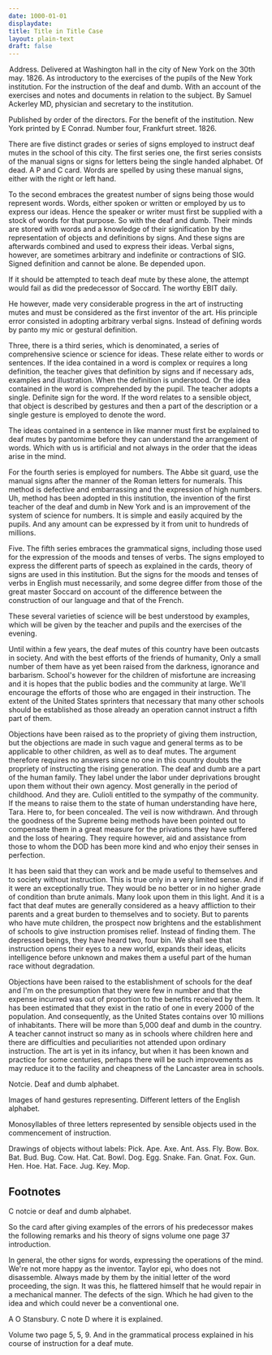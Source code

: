 ```yaml
---
date: 1000-01-01
displaydate: 
title: Title in Title Case
layout: plain-text
draft: false
---
```

 Address. Delivered at Washington hall in the city of New York on the 30th may. 1826. As introductory to the exercises of the pupils of the New York institution. For the instruction of the deaf and dumb. With an account of the exercises and notes and documents in relation to the subject. By Samuel Ackerley MD, physician and secretary to the institution. 

Published by order of the directors. For the benefit of the institution. New York printed by E Conrad. Number four, Frankfurt street. 1826. 

There are five distinct grades or series of signs employed to instruct deaf mutes in the school of this city. The first series one, the first series consists of the manual signs or signs for letters being the single handed alphabet. Of dead. A P and C card. Words are spelled by using these manual signs, either with the right or left hand. 

To the second embraces the greatest number of signs being those would represent words. Words, either spoken or written or employed by us to express our ideas. Hence the speaker or writer must first be supplied with a stock of words for that purpose. So with the deaf and dumb. Their minds are stored with words and a knowledge of their signification by the representation of objects and definitions by signs. And these signs are afterwards combined and used to express their ideas. Verbal signs, however, are sometimes arbitrary and indefinite or contractions of SIG. Signed definition and cannot be alone. Be depended upon. 

If it should be attempted to teach deaf mute by these alone, the attempt would fail as did the predecessor of Soccard. The worthy EBIT daily. 

He however, made very considerable progress in the art of instructing mutes and must be considered as the first inventor of the art. His principle error consisted in adopting arbitrary verbal signs. Instead of defining words by panto my mic or gestural definition. 

Three, there is a third series, which is denominated, a series of comprehensive science or science for ideas. These relate either to words or sentences. If the idea contained in a word is complex or requires a long definition, the teacher gives that definition by signs and if necessary ads, examples and illustration. When the definition is understood. Or the idea contained in the word is comprehended by the pupil. The teacher adopts a single. Definite sign for the word. If the word relates to a sensible object, that object is described by gestures and then a part of the description or a single gesture is employed to denote the word. 

The ideas contained in a sentence in like manner must first be explained to deaf mutes by pantomime before they can understand the arrangement of words. Which with us is artificial and not always in the order that the ideas arise in the mind. 

For the fourth series is employed for numbers. The Abbe sit guard, use the manual signs after the manner of the Roman letters for numerals. This method is defective and embarrassing and the expression of high numbers. Uh, method has been adopted in this institution, the invention of the first teacher of the deaf and dumb in New York and is an improvement of the system of science for numbers. It is simple and easily acquired by the pupils. And any amount can be expressed by it from unit to hundreds of millions. 

Five. The fifth series embraces the grammatical signs, including those used for the expression of the moods and tenses of verbs. The signs employed to express the different parts of speech as explained in the cards, theory of signs are used in this institution. But the signs for the moods and tenses of verbs in English must necessarily, and some degree differ from those of the great master Soccard on account of the difference between the construction of our language and that of the French. 

These several varieties of science will be best understood by examples, which will be given by the teacher and pupils and the exercises of the evening. 

Until within a few years, the deaf mutes of this country have been outcasts in society. And with the best efforts of the friends of humanity, Only a small number of them have as yet been raised from the darkness, ignorance and barbarism. School's however for the children of misfortune are increasing and it is hopes that the public bodies and the community at large. We'll encourage the efforts of those who are engaged in their instruction. The extent of the United States sprinters that necessary that many other schools should be established as those already an operation cannot instruct a fifth part of them.

Objections have been raised as to the propriety of giving them instruction, but the objections are made in such vague and general terms as to be applicable to other children, as well as to deaf mutes. The argument therefore requires no answers since no one in this country doubts the propriety of instructing the rising generation. The deaf and dumb are a part of the human family. They label under the labor under deprivations brought upon them without their own agency. Most generally in the period of childhood. And they are. Culioli entitled to the sympathy of the community. If the means to raise them to the state of human understanding have here, Tara. Here to, for been concealed. The veil is now withdrawn. And through the goodness of the Supreme being methods have been pointed out to compensate them in a great measure for the privations they have suffered and the loss of hearing. They require however, aid and assistance from those to whom the DOD has been more kind and who enjoy their senses in perfection. 

It has been said that they can work and be made useful to themselves and to society without instruction. This is true only in a very limited sense. And if it were an exceptionally true. They would be no better or in no higher grade of condition than brute animals. Many look upon them in this light. And it is a fact that deaf mutes are generally considered as a heavy affliction to their parents and a great burden to themselves and to society. But to parents who have mute children, the prospect now brightens and the establishment of schools to give instruction promises relief. Instead of finding them. The depressed beings, they have heard two, four bin. We shall see that instruction opens their eyes to a new world, expands their ideas, elicits intelligence before unknown and makes them a useful part of the human race without degradation. 

Objections have been raised to the establishment of schools for the deaf and I'm on the presumption that they were few in number and that the expense incurred was out of proportion to the benefits received by them. It has been estimated that they exist in the ratio of one in every 2000 of the population. And consequently, as the United States contains over 10 millions of inhabitants. There will be more than 5,000 deaf and dumb in the country. A teacher cannot instruct so many as in schools where children here and there are difficulties and peculiarities not attended upon ordinary instruction. The art is yet in its infancy, but when it has been known and practice for some centuries, perhaps there will be such improvements as may reduce it to the facility and cheapness of the Lancaster area in schools. 

Notcie. Deaf and dumb alphabet. 

Images of hand gestures representing. Different letters of the English alphabet. 

Monosyllables of three letters represented by sensible objects used in the commencement of instruction.

Drawings of objects without labels: Pick. Ape. Axe. Ant. Ass. Fly. Bow. Box. Bat. Bud. Bug. Cow. Hat. Cat. Bowl. Dog. Egg. Snake. Fan. Gnat. Fox. Gun. Hen. Hoe. Hat. Face. Jug. Key. Mop.

## Footnotes
C notcie or deaf and dumb alphabet. 

So the card after giving examples of the errors of his predecessor makes the following remarks and his theory of signs volume one page 37 introduction. 

In general, the other signs for words, expressing the operations of the mind. We're not more happy as the inventor. Taylor epi, who does not disassemble. Always made by them by the initial letter of the word proceeding, the sign. It was this, he flattered himself that he would repair in a mechanical manner. The defects of the sign. Which he had given to the idea and which could never be a conventional one. 

A O Stansbury. C note D where it is explained. 

Volume two page 5, 5, 9. And in the grammatical process explained in his course of instruction for a deaf mute.